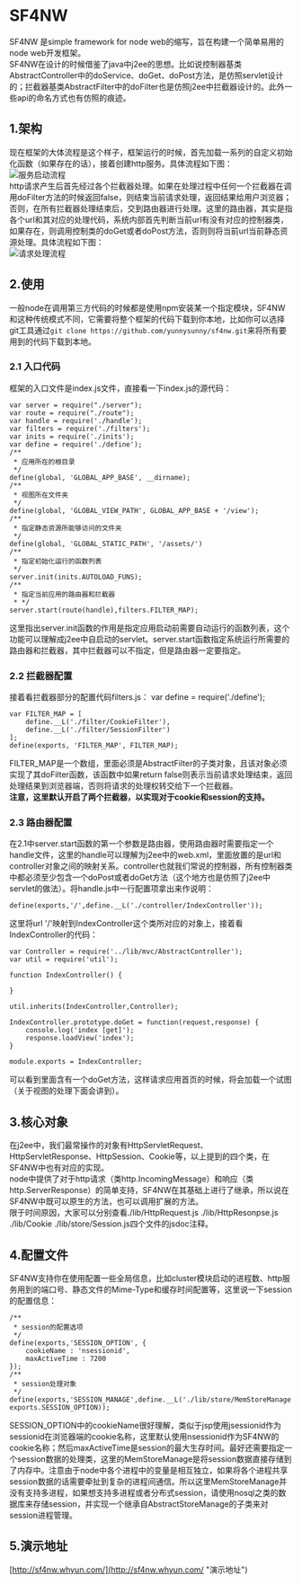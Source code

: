 # SF4NW #
SF4NW 是simple framework for node web的缩写，旨在构建一个简单易用的node web开发框架。  
SF4NW在设计的时候借鉴了java中j2ee的思想。比如说控制器基类AbstractController中的doService、doGet、doPost方法，是仿照servlet设计的；拦截器基类AbstractFilter中的doFilter也是仿照j2ee中拦截器设计的。此外一些api的命名方式也有仿照的痕迹。  
## 1.架构 ##
现在框架的大体流程是这个样子，框架运行的时候，首先加载一系列的自定义初始化函数（如果存在的话），接着创建http服务。具体流程如下图：    
![服务启动流程](https://raw.github.com/yunnysunny/sf4nw/master/doc/start.png)    
http请求产生后首先经过各个拦截器处理。如果在处理过程中任何一个拦截器在调用doFilter方法的时候返回false，则结束当前请求处理，返回结果给用户浏览器；否则，在所有拦截器处理结束后，交到路由器进行处理。这里的路由器，其实是指各个url和其对应的处理代码，系统内部首先判断当前url有没有对应的控制器类，如果存在，则调用控制类的doGet或者doPost方法，否则则将当前url当前静态资源处理。具体流程如下图：    
![请求处理流程](https://raw.github.com/yunnysunny/sf4nw/master/doc/request.png)    
## 2.使用 ##
一般node在调用第三方代码的时候都是使用npm安装某一个指定模块，SF4NW和这种传统模式不同，它需要将整个框架的代码下载到你本地，比如你可以选择git工具通过`git clone https://github.com/yunnysunny/sf4nw.git`来将所有要用到的代码下载到本地。
### 2.1 入口代码  
框架的入口文件是index.js文件，直接看一下index.js的源代码： 
 
    var server = require("./server");	
	var route = require("./route");    
	var handle = require('./handle');  
	var filters = require('./filters');   
	var inits = require('./inits');   
	var define = require('./define');
	/**
	 * 应用所在的根目录
	 */
	define(global, 'GLOBAL_APP_BASE', __dirname);
	/**
	 * 视图所在文件夹
	 */
	define(global, 'GLOBAL_VIEW_PATH', GLOBAL_APP_BASE + '/view');
	/**
	 * 指定静态资源所能够访问的文件夹
	 */
	define(global, 'GLOBAL_STATIC_PATH', '/assets/')
	/**
	 * 指定初始化运行的函数列表
	 */
	server.init(inits.AUTOLOAD_FUNS); 
	/**
	 * 指定当前应用的路由器和拦截器
	 * */
	server.start(route(handle),filters.FILTER_MAP);
这里指出server.init函数的作用是指定应用启动前需要自动运行的函数列表，这个功能可以理解成j2ee中自启动的servlet。server.start函数指定系统运行所需要的路由器和拦截器，其中拦截器可以不指定，但是路由器一定要指定。
### 2.2 拦截器配置    
接着看拦截器部分的配置代码filters.js： 
	var define = require('./define');
	
	var FILTER_MAP = [
	    define.__L('./filter/CookieFilter'),
	    define.__L('./filter/SessionFilter')
	];
	define(exports, 'FILTER_MAP', FILTER_MAP);
FILTER_MAP是一个数组，里面必须是AbstractFilter的子类对象，且该对象必须实现了其doFilter函数，该函数中如果return false则表示当前请求处理结束，返回处理结果到浏览器端，否则将请求的处理权转交给下一个拦截器。  
**注意，这里默认开启了两个拦截器，以实现对于cookie和session的支持。**
### 2.3 路由器配置
在2.1中server.start函数的第一个参数是路由器，使用路由器时需要指定一个handle文件，这里的handle可以理解为j2ee中的web.xml，里面放置的是url和controller对象之间的映射关系。controller也就我们常说的控制器，所有控制器类中都必须至少包含一个doPost或者doGet方法（这个地方也是仿照了j2ee中servlet的做法）。将handle.js中一行配置项拿出来作说明：

	define(exports,'/',define.__L('./controller/IndexController'));

这里将url '/'映射到IndexController这个类所对应的对象上，接着看IndexController的代码：

	var Controller = require('../lib/mvc/AbstractController');
	var util = require('util');
	
	function IndexController() {
		
	}
	
	util.inherits(IndexController,Controller);
	
	IndexController.prototype.doGet = function(request,response) {
		console.log('index [get]');
		response.loadView('index');
	}
	
	module.exports = IndexController; 
可以看到里面含有一个doGet方法，这样请求应用首页的时候，将会加载一个试图（关于视图的处理下面会讲到）。
## 3.核心对象 ##
在j2ee中，我们最常操作的对象有HttpServletRequest、HttpServletResponse、HttpSession、Cookie等，以上提到的四个类，在SF4NW中也有对应的实现。  
node中提供了对于http请求（类http.IncomingMessage）和响应（类http.ServerResponse）的简单支持，SF4NW在其基础上进行了继承，所以说在SF4NW中既可以原生的方法，也可以调用扩展的方法。  
限于时间原因，大家可以分别查看./lib/HttpRequest.js ./lib/HttpResonpse.js ./lib/Cookie ./lib/store/Session.js四个文件的jsdoc注释。
## 4.配置文件 ##
SF4NW支持你在使用配置一些全局信息，比如cluster模块启动的进程数、http服务用到的端口号、静态文件的Mime-Type和缓存时间配置等，这里说一下session的配置信息：

	/**
	 * session的配置选项
	 */
	define(exports,'SESSION_OPTION', {
		cookieName : 'nsessionid',
		maxActiveTime : 7200	
	});
	/**
	 * session处理对象
	 */
	define(exports,'SESSION_MANAGE',define.__L('./lib/store/MemStoreManage', exports.SESSION_OPTION));

SESSION_OPTION中的cookieName很好理解，类似于jsp使用jsessionid作为sessionid在浏览器端的cookie名称，这里默认使用nsessionid作为SF4NW的cookie名称；然后maxActiveTime是session的最大生存时间。最好还需要指定一个session数据的处理类，这里的MemStoreManage是将session数据直接存储到了内存中。注意由于node中各个进程中的变量是相互独立，如果将各个进程共享session数据的话需要牵扯到复杂的进程间通信。所以这里MemStoreManage并没有支持多进程，如果想支持多进程或者分布式session，请使用nosql之类的数据库来存储session，并实现一个继承自AbstractStoreManage的子类来对session进程管理。
## 5.演示地址 ##
[http://sf4nw.whyun.com/](http://sf4nw.whyun.com/ "演示地址")
